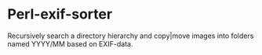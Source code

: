 Perl-exif-sorter
================

Recursively search a directory hierarchy and copy|move images into folders named YYYY/MM based on EXIF-data.